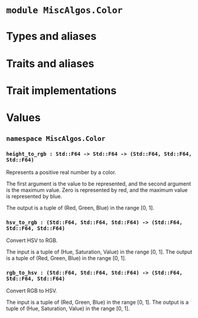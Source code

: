 # `module MiscAlgos.Color`

# Types and aliases

# Traits and aliases

# Trait implementations

# Values

## `namespace MiscAlgos.Color`

### `height_to_rgb : Std::F64 -> Std::F64 -> (Std::F64, Std::F64, Std::F64)`

Represents a positive real number by a color.

The first argument is the value to be represented, and the second argument is the maximum value.
Zero is represented by red, and the maximum value is represented by blue.

The output is a tuple of (Red, Green, Blue) in the range [0, 1].

### `hsv_to_rgb : (Std::F64, Std::F64, Std::F64) -> (Std::F64, Std::F64, Std::F64)`

Convert HSV to RGB.

The input is a tuple of (Hue, Saturation, Value) in the range [0, 1].
The output is a tuple of (Red, Green, Blue) in the range [0, 1].

### `rgb_to_hsv : (Std::F64, Std::F64, Std::F64) -> (Std::F64, Std::F64, Std::F64)`

Convert RGB to HSV.

The input is a tuple of (Red, Green, Blue) in the range [0, 1].
The output is a tuple of (Hue, Saturation, Value) in the range [0, 1].